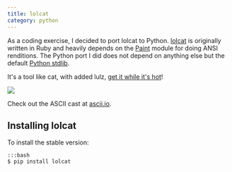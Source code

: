 ```yaml
---
title: lolcat
category: python
---
```

As a coding exercise, I decided to port lolcat to Python.
[lolcat](https://github.com/busyloop/lolcat) is originally written in Ruby and
heavily depends on the [Paint](https://github.com/janlelis/paint) module for
doing ANSI renditions. The Python port I did does not depend on anything else
but the default [Python stdlib](http://docs.python.org/2/library/).

It's a tool like cat, with added lulz, [get it while it's
hot](https://github.com/tehmaze/lolcat#readme)!

![](/images/post/lolcat.png)

Check out the ASCII cast at [ascii.io](http://ascii.io/a/1563).

Installing lolcat
-----------------

To install the stable version:

    :::bash
    $ pip install lolcat
